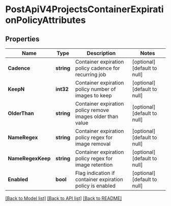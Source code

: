 # PostApiV4ProjectsContainerExpirationPolicyAttributes

## Properties
Name | Type | Description | Notes
------------ | ------------- | ------------- | -------------
**Cadence** | **string** | Container expiration policy cadence for recurring job | [optional] [default to null]
**KeepN** | **int32** | Container expiration policy number of images to keep | [optional] [default to null]
**OlderThan** | **string** | Container expiration policy remove images older than value | [optional] [default to null]
**NameRegex** | **string** | Container expiration policy regex for image removal | [optional] [default to null]
**NameRegexKeep** | **string** | Container expiration policy regex for image retention | [optional] [default to null]
**Enabled** | **bool** | Flag indication if container expiration policy is enabled | [optional] [default to null]

[[Back to Model list]](../README.md#documentation-for-models) [[Back to API list]](../README.md#documentation-for-api-endpoints) [[Back to README]](../README.md)


